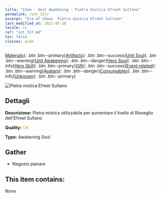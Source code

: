 ```yaml
---
title: "Item - Unit Awakening - Pietra mistica Efreet Sultano"
permalink: /unt_317/
excerpt: "Era of Chaos  Pietra mistica Efreet Sultano"
last_modified_at: 2021-05-28
locale: it
ref: "unt_317.md"
toc: false
classes: wide
---
```

 [Materials](/ItemsIT/){: .btn .btn--primary}[Artifacts](/ItemsIT/Artifacts/){: .btn .btn--success}[Unit Soul](/ItemsIT/UnitSoul/){: .btn .btn--warning}[Unit Awakening](/ItemsIT/UnitAwakening/){: .btn .btn--danger}[Hero Soul](/ItemsIT/HeroSoul/){: .btn .btn--info}[Hero Skill](/ItemsIT/HeroSkill/){: .btn .btn--primary}[Gift](/ItemsIT/Gift/){: .btn .btn--success}[Event related](/ItemsIT/Events/){: .btn .btn--warning}[Avatars](/ItemsIT/Avatars/){: .btn .btn--danger}[Consumables](/ItemsIT/Consumables/){: .btn .btn--info}[Unknown](/ItemsIT/Unknown/){: .btn .btn--primary}

 ![Pietra mistica Efreet Sultano](/images/u/tia_liehuojingling.jpg)

## Dettagli
 **Descrizione:** Pietra mistica utilizzabile per aumentare il livello di Risveglio dell'Efreet Sultano

 **Quality:** <span style="color: #FF8C00">OK</span>

 **Type:** Awakening Soul

## Gather

*    Negozio planare 

## This item contains:

  None

